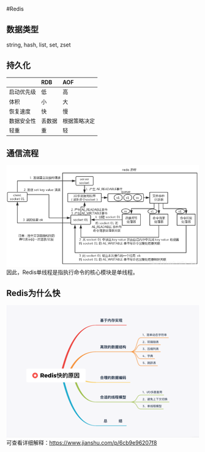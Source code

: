 #Redis

## 数据类型
string, hash, list, set, zset

## 持久化
|&nbsp;|RDB|AOF|
|-------|:---|:---|
|启动优先级|低|高|
|体积|小|大|
|恢复速度|快|慢|
|数据安全性|丢数据|根据策略决定|
|轻重|重|轻|

## 通信流程
![avatar](redis.png)
因此，Redis单线程是指执行命令的核心模块是单线程。

## Redis为什么快
![avatar](redis-fast.png)
可查看详细解释：https://www.jianshu.com/p/6cb9e96207f8